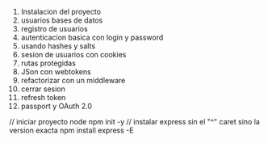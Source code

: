 1. Instalacion del proyecto
2. usuarios bases de datos
3. registro de usuarios
4. autenticacion basica con login y password
5. usando hashes y salts
6. sesion de usuarios con cookies 
7. rutas protegidas
8. JSon con webtokens
9. refactorizar con un middleware
10. cerrar sesion
11. refresh token
12. passport y OAuth 2.0

// iniciar proyecto node
npm init -y
// instalar express sin el "^" caret sino la version exacta
npm install express -E  
